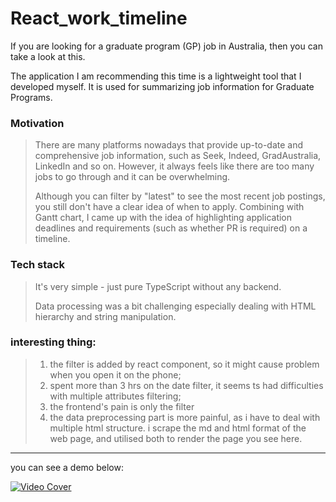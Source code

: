 # React_work_timeline
If you are looking for a graduate program (GP) job in Australia, then you can take a look at this.

The application I am recommending this time is a lightweight tool that I developed myself. It is used for summarizing job information for Graduate Programs.

### Motivation
> There are many platforms nowadays that provide up-to-date and comprehensive job information, such as Seek, Indeed, GradAustralia, LinkedIn and so on. However, it always feels like there are too many jobs to go through and it can be overwhelming.
> 
> Although you can filter by "latest" to see the most recent job postings, you still don't have a clear idea of when to apply. Combining with Gantt chart, I came up with the idea of highlighting application deadlines and requirements (such as whether PR is required) on a timeline.

### Tech stack
> It's very simple - just pure TypeScript without any backend.
> 
> Data processing was a bit challenging especially dealing with HTML hierarchy and string manipulation.


### interesting thing:
> 1. the filter is added by react component, so it might cause problem when you open it on the phone;
> 2. spent more than 3 hrs on the date filter, it seems ts had difficulties with multiple attributes filtering;
> 3. the frontend's pain is only the filter
> 4. the data preprocessing part is more painful, as i have to deal with multiple html structure. i scrape the md and html format of the web page, and utilised both to render the page you see here.

---
you can see a demo below:

[![Video Cover](http://img.youtube.com/vi/I7mnFkL-JGo/0.jpg)](https://youtu.be/I7mnFkL-JGo)
